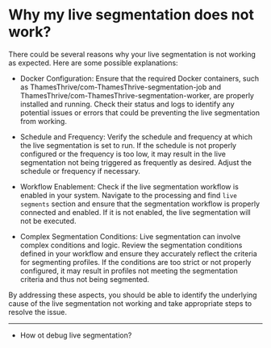 # Why my live segmentation does not work?

There could be several reasons why your live segmentation is not working as expected. Here are some possible
explanations:

* Docker Configuration: Ensure that the required Docker containers, such as ThamesThrive/com-ThamesThrive-segmentation-job and
  ThamesThrive/com-ThamesThrive-segmentation-worker, are properly installed and running. Check their status and logs to identify
  any potential issues or errors that could be preventing the live segmentation from working.

* Schedule and Frequency: Verify the schedule and frequency at which the live segmentation is set to run. If the
  schedule is not properly configured or the frequency is too low, it may result in the live segmentation not being
  triggered as frequently as desired. Adjust the schedule or frequency if necessary.

* Workflow Enablement: Check if the live segmentation workflow is enabled in your system. Navigate to the processing
  and find `live segments` section and ensure that the segmentation workflow is properly connected and enabled. If
  it is not enabled, the live segmentation will not be executed.

* Complex Segmentation Conditions: Live segmentation can involve complex conditions and logic. Review the segmentation
  conditions defined in your workflow and ensure they accurately reflect the criteria for segmenting profiles. If the
  conditions are too strict or not properly configured, it may result in profiles not meeting the segmentation criteria
  and thus not being segmented.

By addressing these aspects, you should be able to identify the underlying cause of the live segmentation not working
and take appropriate steps to resolve the issue.

---
- How ot debug live segmentation?
